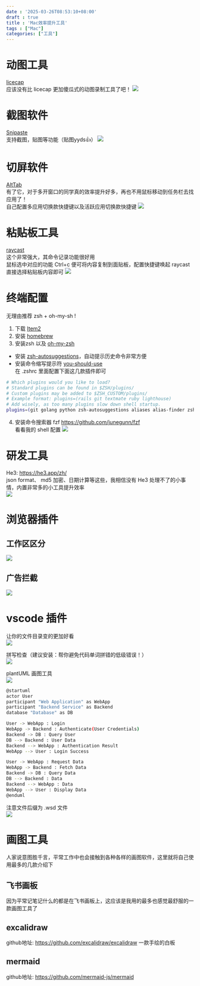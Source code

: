 ```yaml
---
date : '2025-03-26T08:53:10+08:00'
draft : true
title : 'Mac效率提升工具'
tags : ["Mac"]
categories: ["工具"]
---
```

# 动图工具
[licecap](https://www.cockos.com/licecap/)  
应该没有比 licecap 更加傻瓜式的动图录制工具了吧！
![](https://github.com/BoomChao/boomchao.github.io/blob/main/content/posts/rd-tools/picture/mac/licecap.png?raw=true)

# 截图软件
[Snipaste](https://www.snipaste.com/)  
支持截图，贴图等功能（贴图yyds👍）
![](https://github.com/BoomChao/boomchao.github.io/blob/main/content/posts/rd-tools/picture/mac/snipaste.gif?raw=true)


# 切屏软件
[AltTab](https://alt-tab-macos.netlify.app/)  
有了它，对于多开窗口的同学真的效率提升好多，再也不用鼠标移动到任务栏去找应用了！  
自己配置多应用切换款快捷键以及活跃应用切换款快捷键
![](https://github.com/BoomChao/boomchao.github.io/blob/main/content/posts/rd-tools/picture/mac/alttab.png?raw=true)

# 粘贴板工具
[raycast](https://www.raycast.com/)  
这个非常强大，其命令记录功能很好用  
鼠标选中对应的功能 Ctrl+c 便可将内容复制到面贴板，配置快捷键唤起 raycast 直接选择粘贴板内容即可
![](https://github.com/BoomChao/boomchao.github.io/blob/main/content/posts/rd-tools/picture/mac/raycast.gif?raw=true)

# 终端配置
无理由推荐 zsh + oh-my-sh !  
1. 下载 [Item2](https://iterm2.com/index.html)   
2. 安装 [homebrew](https://brew.sh/)   
3. 安装zsh  以及 [oh-my-zsh](https://github.com/ohmyzsh/ohmyzsh/wiki/Installing-ZSH)   
- 安装 [zsh-autosuggestions](https://github.com/zsh-users/zsh-autosuggestions/blob/master/INSTALL.md)，自动提示历史命令非常方便     
- 安装命令缩写提示符 [you-should-use](https://github.com/MichaelAquilina/zsh-you-should-use)   
在 .zshrc 里面配置下面这几款插件即可  
``` bash
# Which plugins would you like to load?
# Standard plugins can be found in $ZSH/plugins/
# Custom plugins may be added to $ZSH_CUSTOM/plugins/
# Example format: plugins=(rails git textmate ruby lighthouse)
# Add wisely, as too many plugins slow down shell startup.
plugins=(git golang python zsh-autosuggestions aliases alias-finder zsh-you-should-use docker)  
``` 
4. 安装命令搜索器 fzf https://github.com/junegunn/fzf   
看看我的 shell 配置
![](https://github.com/BoomChao/boomchao.github.io/blob/main/content/posts/rd-tools/picture/mac/zsh.gif?raw=true)


# 研发工具
He3: https://he3.app/zh/  
json format、 md5 加密、日期计算等这些，我相信没有 He3 处理不了的小事情，内置非常多的小工具提升效率  
![](https://github.com/BoomChao/boomchao.github.io/blob/main/content/posts/rd-tools/picture/mac/he3.png?raw=true)


# 浏览器插件
## 工作区区分
![](https://github.com/BoomChao/boomchao.github.io/blob/main/content/posts/rd-tools/picture/mac/workspace.png?raw=true)

## 广告拦截
![](https://github.com/BoomChao/boomchao.github.io/blob/main/content/posts/rd-tools/picture/mac/ublock.png?raw=true)

# vscode 插件
让你的文件目录变的更加好看  
![](https://github.com/BoomChao/boomchao.github.io/blob/main/content/posts/rd-tools/picture/mac/code_icon.png?raw=true)

拼写检查（建议安装：帮你避免代码单词拼错的低级错误！）   
![](https://github.com/BoomChao/boomchao.github.io/blob/main/content/posts/rd-tools/picture/mac/code_spell.png?raw=true)

plantUML 画图工具  
![](https://github.com/BoomChao/boomchao.github.io/blob/main/content/posts/rd-tools/picture/mac/plantUML.png?raw=true)
``` bash
@startuml
actor User
participant "Web Application" as WebApp
participant "Backend Service" as Backend
database "Database" as DB

User -> WebApp : Login
WebApp -> Backend : Authenticate(User Credentials)
Backend -> DB : Query User
DB --> Backend : User Data
Backend --> WebApp : Authentication Result
WebApp --> User : Login Success

User -> WebApp : Request Data
WebApp -> Backend : Fetch Data
Backend -> DB : Query Data
DB --> Backend : Data
Backend --> WebApp : Data
WebApp --> User : Display Data
@enduml
```
注意文件后缀为 .wsd 文件  
![](https://github.com/BoomChao/boomchao.github.io/blob/main/content/posts/rd-tools/picture/mac/demo.png?raw=true)

# 画图工具
人家说意图胜千言，平常工作中也会接触到各种各样的画图软件，这里就将自己使用最多的几款介绍下

## 飞书画板
因为平常记笔记什么的都是在飞书画板上，这应该是我用的最多也感觉最舒服的一款画图工具了

## excalidraw
github地址: https://github.com/excalidraw/excalidraw
一款手绘的白板

## mermaid
github地址: https://github.com/mermaid-js/mermaid
